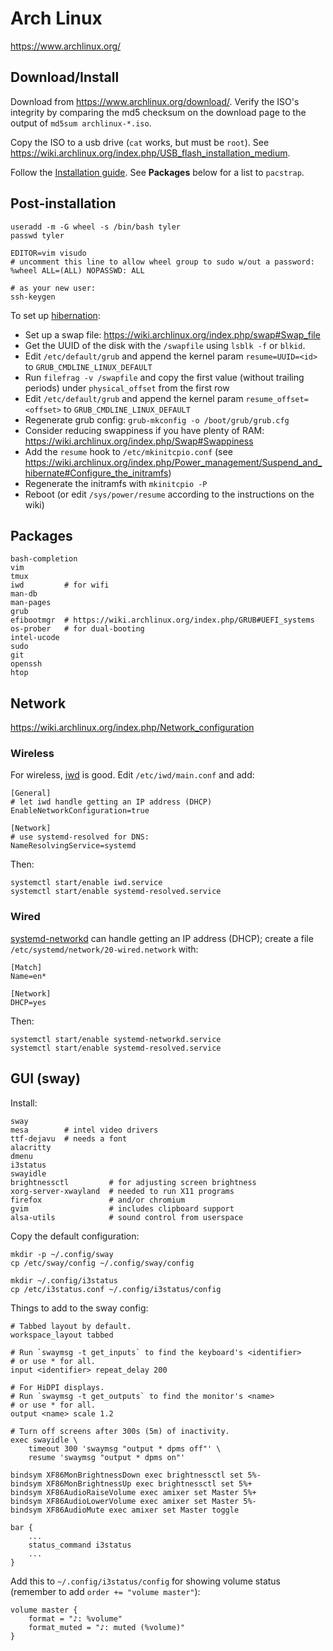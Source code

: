 # Arch Linux
<https://www.archlinux.org/>

## Download/Install
Download from <https://www.archlinux.org/download/>.
Verify the ISO's integrity by comparing the md5 checksum on the download page
to the output of `md5sum archlinux-*.iso`.

Copy the ISO to a usb drive (`cat` works, but must be `root`).
See <https://wiki.archlinux.org/index.php/USB_flash_installation_medium>.

Follow the [Installation guide](https://wiki.archlinux.org/index.php/Installation_guide).
See **Packages** below for a list to `pacstrap`.

## Post-installation
	useradd -m -G wheel -s /bin/bash tyler
	passwd tyler

	EDITOR=vim visudo
	# uncomment this line to allow wheel group to sudo w/out a password:
	%wheel ALL=(ALL) NOPASSWD: ALL

	# as your new user:
	ssh-keygen

To set up [hibernation](https://wiki.archlinux.org/index.php/Power_management/Suspend_and_hibernate#Hibernation):

- Set up a swap file: <https://wiki.archlinux.org/index.php/swap#Swap_file>
- Get the UUID of the disk with the `/swapfile` using `lsblk -f` or `blkid`.
- Edit `/etc/default/grub` and append the kernel param `resume=UUID=<id>` to `GRUB_CMDLINE_LINUX_DEFAULT`
- Run `filefrag -v /swapfile` and copy the first value (without trailing periods) under `physical_offset` from the first row
- Edit `/etc/default/grub` and append the kernel param `resume_offset=<offset>` to `GRUB_CMDLINE_LINUX_DEFAULT`
- Regenerate grub config: `grub-mkconfig -o /boot/grub/grub.cfg`
- Consider reducing swappiness if you have plenty of RAM: <https://wiki.archlinux.org/index.php/Swap#Swappiness>
- Add the `resume` hook to `/etc/mkinitcpio.conf` (see <https://wiki.archlinux.org/index.php/Power_management/Suspend_and_hibernate#Configure_the_initramfs>)
- Regenerate the initramfs with `mkinitcpio -P`
- Reboot (or edit `/sys/power/resume` according to the instructions on the wiki)

## Packages
	bash-completion
	vim
	tmux
	iwd         # for wifi
	man-db
	man-pages
	grub
	efibootmgr  # https://wiki.archlinux.org/index.php/GRUB#UEFI_systems
	os-prober   # for dual-booting
	intel-ucode
	sudo
	git
	openssh
	htop

## Network
<https://wiki.archlinux.org/index.php/Network_configuration>

### Wireless
For wireless, [iwd](https://wiki.archlinux.org/index.php/Iwd) is good.
Edit `/etc/iwd/main.conf` and add:

	[General]
	# let iwd handle getting an IP address (DHCP)
	EnableNetworkConfiguration=true

	[Network]
	# use systemd-resolved for DNS:
	NameResolvingService=systemd

Then:

	systemctl start/enable iwd.service
	systemctl start/enable systemd-resolved.service

### Wired
[systemd-networkd](https://wiki.archlinux.org/index.php/Systemd-networkd)
can handle getting an IP address (DHCP);
create a file `/etc/systemd/network/20-wired.network` with:

	[Match]
	Name=en*

	[Network]
	DHCP=yes

Then:

	systemctl start/enable systemd-networkd.service
	systemctl start/enable systemd-resolved.service

## GUI (sway)
Install:

	sway
	mesa        # intel video drivers
	ttf-dejavu  # needs a font
	alacritty
	dmenu
	i3status
	swayidle
	brightnessctl         # for adjusting screen brightness
	xorg-server-xwayland  # needed to run X11 programs
	firefox               # and/or chromium
	gvim                  # includes clipboard support
	alsa-utils            # sound control from userspace

Copy the default configuration:

	mkdir -p ~/.config/sway
	cp /etc/sway/config ~/.config/sway/config

	mkdir ~/.config/i3status
	cp /etc/i3status.conf ~/.config/i3status/config

Things to add to the sway config:

	# Tabbed layout by default.
	workspace_layout tabbed

	# Run `swaymsg -t get_inputs` to find the keyboard's <identifier>
	# or use * for all.
	input <identifier> repeat_delay 200

	# For HiDPI displays.
	# Run `swaymsg -t get_outputs` to find the monitor's <name>
	# or use * for all.
	output <name> scale 1.2

	# Turn off screens after 300s (5m) of inactivity.
	exec swayidle \
		timeout 300 'swaymsg "output * dpms off"' \
		resume 'swaymsg "output * dpms on"'

	bindsym XF86MonBrightnessDown exec brightnessctl set 5%-
	bindsym XF86MonBrightnessUp exec brightnessctl set 5%+
	bindsym XF86AudioRaiseVolume exec amixer set Master 5%+
	bindsym XF86AudioLowerVolume exec amixer set Master 5%-
	bindsym XF86AudioMute exec amixer set Master toggle

	bar {
	    ...
	    status_command i3status
	    ...
	}

Add this to `~/.config/i3status/config` for showing volume status
(remember to add `order += "volume master"`):

	volume master {
		format = "♪: %volume"
		format_muted = "♪: muted (%volume)"
	}
